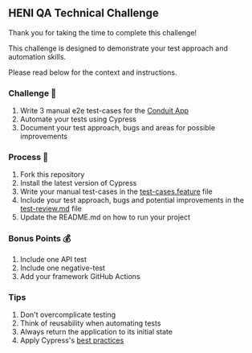 ## HENI QA Technical Challenge

Thank you for taking the time to complete this challenge!

This challenge is designed to demonstrate your test approach and automation skills.

Please read below for the context and instructions.

### Challenge 🚀
1. Write 3 manual e2e test-cases for the [Conduit App](https://react-redux.realworld.io)
2. Automate your tests using Cypress
3. Document your test approach, bugs and areas for possible improvements

### Process 📄
1. Fork this repository
2. Install the latest version of Cypress
3. Write your manual test-cases in the [test-cases.feature](https://github.com/jhads/QA-Technical-Challenge/blob/master/test-cases.feature) file
4. Include your test approach, bugs and potential improvements in the [test-review.md](https://github.com/jhads/QA-Technical-Challenge/blob/master/test-review.md) file
5. Update the README.md on how to run your project

### Bonus Points 💰
1. Include one API test
2. Include one negative-test
3. Add your framework GitHub Actions

### Tips
1. Don't overcomplicate testing
3. Think of reusability when automating tests 
4. Always return the application to its initial state
5. Apply Cypress's [best practices](https://docs.cypress.io/guides/references/best-practices)
